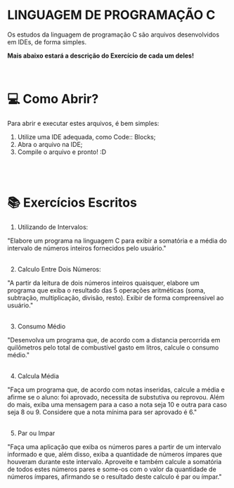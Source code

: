 # LINGUAGEM DE PROGRAMAÇÃO C

Os estudos da linguagem de programação C são arquivos desenvolvidos em IDEs, de forma simples.

<b> Mais abaixo estará a descrição do Exercício de cada um deles!</b>

<br>

# 💻 Como Abrir?

Para abrir e executar estes arquivos, é bem simples:
<br>

1. Utilize uma IDE adequada, como Code:: Blocks;
2. Abra o arquivo na IDE;
3. Compile o arquivo e pronto! :D

<br><br>

# 📚 Exercícios Escritos

1. Utilizando de Intervalos:

"Elabore um programa na linguagem C para exibir a somatória e a média do intervalo de números inteiros fornecidos pelo usuário."
<br><br>

2. Calculo Entre Dois Números:

"A partir da leitura de dois números inteiros quaisquer, elabore um programa que exiba o resultado das 5 operações aritméticas (soma, subtração, multiplicação, divisão, resto). Exibir de forma compreensivel ao usuário."
<br><br>

3. Consumo Médio

"Desenvolva um programa que, de acordo com a distancia percorrida em quilômetros pelo total de combustível gasto em litros, calcule o consumo médio."
<br><br>

4. Calcula Média

"Faça um programa que, de acordo com notas inseridas, calcule a média e afirme se o aluno: foi aprovado, necessita de substutiva ou reprovou. Além do mais, exiba uma mensagem para a caso a nota seja 10 e outra para caso seja 8 ou 9. Considere que a nota mínima para ser aprovado é 6."
<br><br>

5. Par ou Impar

"Faça uma aplicação que exiba os números pares a partir de um intervalo informado e que, além disso, exiba a quantidade de números ímpares que houveram durante este intervalo. Aproveite e também calcule a somatória de todos estes números pares e some-os com o valor da quantidade de números ímpares, afirmando se o resultado deste calculo é par ou ímpar."
<br><br>

